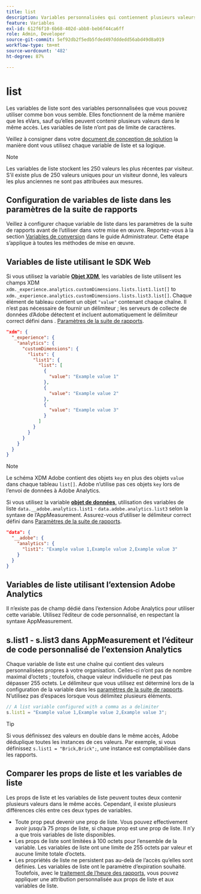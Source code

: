 ```yaml
---
title: list
description: Variables personnalisées qui contiennent plusieurs valeurs dans le même accès.
feature: Variables
exl-id: 612f6f10-6b68-402d-abb8-beb6f44ca6ff
role: Admin, Developer
source-git-commit: 5ef92db2f5edb5fded497dddedd56abd49d8a019
workflow-type: tm+mt
source-wordcount: '482'
ht-degree: 87%

---
```


# list

Les variables de liste sont des variables personnalisées que vous pouvez utiliser comme bon vous semble. Elles fonctionnent de la même manière que les eVars, sauf qu’elles peuvent contenir plusieurs valeurs dans le même accès. Les variables de liste n’ont pas de limite de caractères.

Veillez à consigner dans votre [document de conception de solution](../../prepare/solution-design.md) la manière dont vous utilisez chaque variable de liste et sa logique.

>[!NOTE]
>
>Les variables de liste stockent les 250 valeurs les plus récentes par visiteur. S’il existe plus de 250 valeurs uniques pour un visiteur donné, les valeurs les plus anciennes ne sont pas attribuées aux mesures.

## Configuration de variables de liste dans les paramètres de la suite de rapports

Veillez à configurer chaque variable de liste dans les paramètres de la suite de rapports avant de l’utiliser dans votre mise en œuvre. Reportez-vous à la section [Variables de conversion](/help/admin/admin/c-manage-report-suites/c-edit-report-suites/conversion-var-admin/list-var-admin.md) dans le guide Administrateur. Cette étape s’applique à toutes les méthodes de mise en œuvre.

## Variables de liste utilisant le SDK Web

Si vous utilisez la variable [**Objet XDM**](/help/implement/aep-edge/xdm-var-mapping.md), les variables de liste utilisent les champs XDM `xdm._experience.analytics.customDimensions.lists.list1.list[]` to `xdm._experience.analytics.customDimensions.lists.list3.list[]`. Chaque élément de tableau contient un objet `"value"` contenant chaque chaîne. Il n’est pas nécessaire de fournir un délimiteur ; les serveurs de collecte de données d’Adobe détectent et incluent automatiquement le délimiteur correct défini dans . [Paramètres de la suite de rapports](/help/admin/admin/c-manage-report-suites/c-edit-report-suites/conversion-var-admin/list-var-admin.md).

```json
"xdm": {
  "_experience": {
    "analytics": {
      "customDimensions": {
        "lists": {
          "list1": {
            "list": [
              {
                "value": "Example value 1"
              },
              {
                "value": "Example value 2"
              },
              {
                "value": "Example value 3"
              }
            ]
          }
        }
      }
    }
  }
}
```

>[!NOTE]
>
>Le schéma XDM Adobe contient des objets `key` en plus des objets `value` dans chaque tableau `list[]`. Adobe n’utilise pas ces objets `key` lors de l’envoi de données à Adobe Analytics.

Si vous utilisez la variable [**objet de données**](/help/implement/aep-edge/data-var-mapping.md), utilisation des variables de liste `data.__adobe.analytics.list1` - `data.adobe.analytics.list3` selon la syntaxe de l’AppMeasurement. Assurez-vous d’utiliser le délimiteur correct défini dans [Paramètres de la suite de rapports](/help/admin/admin/c-manage-report-suites/c-edit-report-suites/conversion-var-admin/list-var-admin.md).

```json
"data": {
  "__adobe": {
    "analytics": {
      "list1": "Example value 1,Example value 2,Example value 3"
    }
  }
}
```

## Variables de liste utilisant l’extension Adobe Analytics

Il n’existe pas de champ dédié dans l’extension Adobe Analytics pour utiliser cette variable. Utilisez l’éditeur de code personnalisé, en respectant la syntaxe AppMeasurement.

## s.list1 - s.list3 dans AppMeasurement et l’éditeur de code personnalisé de l’extension Analytics

Chaque variable de liste est une chaîne qui contient des valeurs personnalisées propres à votre organisation. Celles-ci n’ont pas de nombre maximal d’octets ; toutefois, chaque valeur individuelle ne peut pas dépasser 255 octets. Le délimiteur que vous utilisez est déterminé lors de la configuration de la variable dans les [paramètres de la suite de rapports](/help/admin/admin/c-manage-report-suites/c-edit-report-suites/conversion-var-admin/list-var-admin.md). N’utilisez pas d’espaces lorsque vous délimitez plusieurs éléments.

```js
// A list variable configured with a comma as a delimiter
s.list1 = "Example value 1,Example value 2,Example value 3";
```

>[!TIP]
>
>Si vous définissez des valeurs en double dans le même accès, Adobe déduplique toutes les instances de ces valeurs. Par exemple, si vous définissez `s.list1 = "Brick,Brick";`, une instance est comptabilisée dans les rapports.

## Comparer les props de liste et les variables de liste

Les props de liste et les variables de liste peuvent toutes deux contenir plusieurs valeurs dans le même accès. Cependant, il existe plusieurs différences clés entre ces deux types de variables.

* Toute prop peut devenir une prop de liste. Vous pouvez effectivement avoir jusqu’à 75 props de liste, si chaque prop est une prop de liste. Il n’y a que trois variables de liste disponibles.
* Les props de liste sont limitées à 100 octets pour l’ensemble de la variable. Les variables de liste ont une limite de 255 octets par valeur et aucune limite totale d’octets.
* Les propriétés de liste ne persistent pas au-delà de l’accès qu’elles sont définies. Les variables de liste ont le paramètre d’expiration souhaité. Toutefois, avec le [traitement de l’heure des rapports](/help/components/vrs/vrs-report-time-processing.md), vous pouvez appliquer une attribution personnalisée aux props de liste et aux variables de liste.
